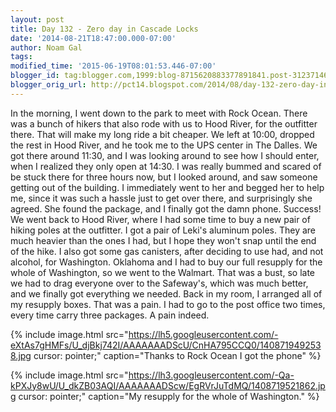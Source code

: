 ```yaml
---
layout: post
title: Day 132 - Zero day in Cascade Locks
date: '2014-08-21T18:47:00.000-07:00'
author: Noam Gal
tags:
modified_time: '2015-06-19T08:01:53.446-07:00'
blogger_id: tag:blogger.com,1999:blog-8715620883377891841.post-3123714691876660501
blogger_orig_url: http://pct14.blogspot.com/2014/08/day-132-zero-day-in-cascade-locks.html
---
```


 In the morning, I went down to the park to meet with Rock Ocean. There was a bunch of hikers that also rode with
 us to Hood River, for the outfitter there. That will make my long ride a bit cheaper.
 We left at 10:00, dropped
 the rest in Hood River, and he took me to the UPS center in The Dalles. We got there around 11:30, and I was looking
 around to see how I should enter, when I realized they only open at 14:30. I was really bummed and scared of be
 stuck there for three hours now, but I looked around, and saw someone getting out of the building. I immediately
 went to her and begged her to help me, since it was such a hassle just to get over there, and surprisingly she
 agreed. She found the package, and I finally got the damn phone. Success!
 We went back to Hood River, where I
 had some time to buy a new pair of hiking poles at the outfitter. I got a pair of Leki's aluminum poles. They are
 much heavier than the ones I had, but I hope they won't snap until the end of the hike. I also got some gas
 canisters, after deciding to use had, and not alcohol, for Washington.
 Oklahoma and I had to buy our full
 resupply for the whole of Washington, so we went to the Walmart. That was a bust, so late we had to drag everyone
 over to the Safeway's, which was much better, and we finally got everything we needed.
 Back in my room, I
 arranged all of my resupply boxes. That was a pain. I had to go to the post office two times, every time carry three
 packages. A pain indeed.


{% include image.html src="https://lh5.googleusercontent.com/-eXtAs7gHMFs/U_djBkj742I/AAAAAAADScU/CnHA795CCQ0/1408719492538.jpg cursor: pointer;" caption="Thanks to Rock Ocean I got the phone" %}


{% include image.html src="https://lh3.googleusercontent.com/-Qa-kPXJy8wU/U_dkZB03AQI/AAAAAAADScw/EgRVrJuTdMQ/1408719521862.jpg cursor: pointer;" caption="My resupply for the whole of Washington." %}

